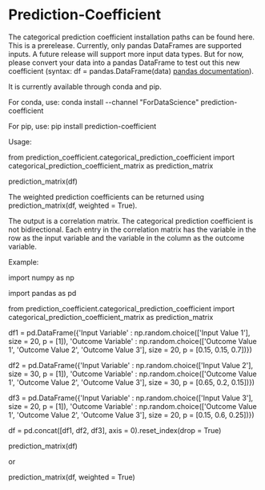 # Prediction-Coefficient
The categorical prediction coefficient installation paths can be found here. This is a prerelease. Currently, only pandas DataFrames are supported inputs. A future release will support more input data types. But for now, please convert your data into a pandas DataFrame to test out this new coefficient (syntax: df = pandas.DataFrame(data) [pandas documentation](https://pandas.pydata.org/docs/reference/api/pandas.DataFrame.html)). 

It is currently available through conda and pip. 

For conda, use: conda install --channel "ForDataScience" prediction-coefficient

For pip, use: pip install prediction-coefficient

Usage:

from prediction_coefficient.categorical_prediction_coefficient import categorical_prediction_coefficient_matrix as prediction_matrix

prediction_matrix(df)

The weighted prediction coefficients can be returned using prediction_matrix(df, weighted = True).

The output is a correlation matrix. The categorical prediction coefficient is not bidirectional. Each entry in the correlation matrix has the variable in the row as the input variable and the variable in the column as the outcome variable.

Example:

import numpy as np

import pandas as pd

from prediction_coefficient.categorical_prediction_coefficient import categorical_prediction_coefficient_matrix as prediction_matrix


df1 = pd.DataFrame({'Input Variable' : np.random.choice(['Input Value 1'], size = 20, p = [1]), 'Outcome Variable' : np.random.choice(['Outcome Value 1', 'Outcome Value 2', 'Outcome Value 3'], size = 20, p = [0.15, 0.15, 0.7])})

df2 = pd.DataFrame({'Input Variable' : np.random.choice(['Input Value 2'], size = 30, p = [1]), 'Outcome Variable' : np.random.choice(['Outcome Value 1', 'Outcome Value 2', 'Outcome Value 3'], size = 30, p = [0.65, 0.2, 0.15])})

df3 = pd.DataFrame({'Input Variable' : np.random.choice(['Input Value 3'], size = 20, p = [1]), 'Outcome Variable' : np.random.choice(['Outcome Value 1', 'Outcome Value 2', 'Outcome Value 3'], size = 20, p = [0.15, 0.6, 0.25])})

df = pd.concat([df1, df2, df3], axis = 0).reset_index(drop = True)

prediction_matrix(df)

or 

prediction_matrix(df, weighted = True)



